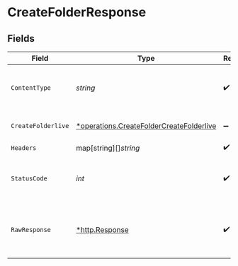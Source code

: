 # CreateFolderResponse


## Fields

| Field                                                                                                                                                                                                                                                                                   | Type                                                                                                                                                                                                                                                                                    | Required                                                                                                                                                                                                                                                                                | Description                                                                                                                                                                                                                                                                             | Example                                                                                                                                                                                                                                                                                 |
| --------------------------------------------------------------------------------------------------------------------------------------------------------------------------------------------------------------------------------------------------------------------------------------- | --------------------------------------------------------------------------------------------------------------------------------------------------------------------------------------------------------------------------------------------------------------------------------------- | --------------------------------------------------------------------------------------------------------------------------------------------------------------------------------------------------------------------------------------------------------------------------------------- | --------------------------------------------------------------------------------------------------------------------------------------------------------------------------------------------------------------------------------------------------------------------------------------- | --------------------------------------------------------------------------------------------------------------------------------------------------------------------------------------------------------------------------------------------------------------------------------------- |
| `ContentType`                                                                                                                                                                                                                                                                           | *string*                                                                                                                                                                                                                                                                                | :heavy_check_mark:                                                                                                                                                                                                                                                                      | HTTP response content type for this operation                                                                                                                                                                                                                                           |                                                                                                                                                                                                                                                                                         |
| `CreateFolderlive`                                                                                                                                                                                                                                                                      | [*operations.CreateFolderCreateFolderlive](../../../pkg/models/operations/createfoldercreatefolderlive.md)                                                                                                                                                                              | :heavy_minus_sign:                                                                                                                                                                                                                                                                      | OK                                                                                                                                                                                                                                                                                      | {"status":"success","message":"Folder Created Successfully","data":{"name":"default new","workbook_id":"39","user_id":"40","icon":"https://taam.ai/assets/empty.jpg","description":null,"updated_at":"2023-09-22T14:27:35.000000Z","created_at":"2023-09-22T14:27:35.000000Z","id":45}} |
| `Headers`                                                                                                                                                                                                                                                                               | map[string][]*string*                                                                                                                                                                                                                                                                   | :heavy_check_mark:                                                                                                                                                                                                                                                                      | N/A                                                                                                                                                                                                                                                                                     |                                                                                                                                                                                                                                                                                         |
| `StatusCode`                                                                                                                                                                                                                                                                            | *int*                                                                                                                                                                                                                                                                                   | :heavy_check_mark:                                                                                                                                                                                                                                                                      | HTTP response status code for this operation                                                                                                                                                                                                                                            |                                                                                                                                                                                                                                                                                         |
| `RawResponse`                                                                                                                                                                                                                                                                           | [*http.Response](https://pkg.go.dev/net/http#Response)                                                                                                                                                                                                                                  | :heavy_check_mark:                                                                                                                                                                                                                                                                      | Raw HTTP response; suitable for custom response parsing                                                                                                                                                                                                                                 |                                                                                                                                                                                                                                                                                         |